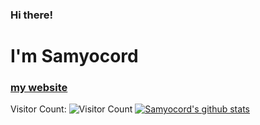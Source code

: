 ### Hi there!
# I'm Samyocord
### [my website](https://samyo.wtf/)
Visitor Count:
![Visitor Count](https://profile-counter.glitch.me/%7BSamyocord%7D/count.svg)
[![Samyocord's github stats](https://github-readme-stats.vercel.app/api?username=Samyocord&count_private=true&show_icons=true&theme=tokyonight&hide_title=true)](https://github-readme-stats.vercel.app/api?username=Samyocord&count_private=true&show_icons=true&theme=tokyonight&hide_title=true)
